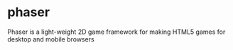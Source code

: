 phaser
======

Phaser is a light-weight 2D game framework for making HTML5 games for desktop and mobile browsers